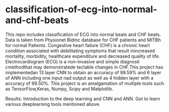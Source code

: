 # classification-of-ecg-into-normal-and-chf-beats

This repo includes classification of ECG into normal beats and CHF beats. Data is taken from Physionet Bidmc database for CHF patients and MITBh for normal Patients. Congestive heart failure (CHF) is a chronic heart condition associated with debilitating symptoms that result inincreased mortality, morbidity, healthcare expenditure and decreased quality of life. Electrocardiogram (ECG) is a non-invasive and simple diagnosti cmethodthat may demonstratede tectable changes in CHF.This project has implementedan 13 layer CNN to obtain an accuracy of 99.59% and 6 layer of ANN including one input nad output as well as 4 hidden layer with a accuracy of 99.50%. This project is an amalgamation of multiple tools such as TensorFlow,Keras, Numpy, Scipy and Matplotlib. 

Results: Introduction to the deep learning and CNN and ANN. Got to learn various deeplearning tools mentioned above.
